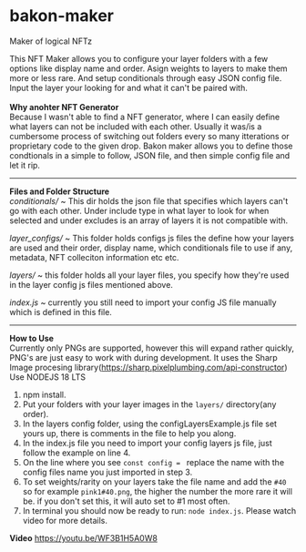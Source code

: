 # bakon-maker
Maker of logical NFTz

This NFT Maker allows you to configure your layer folders with a few options like display name and order.
Asign weights to layers to make them more or less rare.
And setup conditionals through easy JSON config file. Input the layer your looking for and what it can't be paired with.
<br /><br />
**Why anohter NFT Generator**<br />
Because I wasn't able to find a NFT generator, where I can easily define what layers can not be included with each other. Usually it was/is a cumbersome process
of switching out folders every so many itterations or proprietary code to the given drop. Bakon maker allows you to define those condtionals in a simple to follow,
JSON file, and then simple config file and let it rip.
<hr />

**Files and Folder Structure**<br />
*conditionals/* ~ This dir holds the json file that specifies which layers can't go with each other. Under include type in what layer to look for when selected and under excludes is an array of layers it is not compatible with.

*layer_configs/* ~ This folder holds configs js files the define how your layers are used and their order, display name, which conditionals file to use if any, metadata, NFT colleciton information etc etc.

*layers/* ~ this folder holds all your layer files, you specify how they're used in the layer config js files mentioned above.

*index.js* ~ currently you still need to import your config JS file manually which is defined in this file.

<hr />

**How to Use**<br />
Currently only PNGs are supported, however this will expand rather quickly, PNG's are just easy to work with during development.
It uses the Sharp Image procesing library(https://sharp.pixelplumbing.com/api-constructor)
Use NODEJS 18 LTS

1) npm install.
1) Put your folders with your layer images in the `layers/` directory(any order).
2) In the layers config folder, using the configLayersExample.js file set yours up, there is comments in the file to help you along.
3) In the index.js file you need to import your config layers js file, just follow the example on line 4.
4) On the line where you see `const config = ` replace the name with the config files name you just imported in step 3.
5) To set weights/rarity on your layers take the file name and add the `#40` so for example `pink1#40.png`, the higher the number the more rare it will be.
   if you don't set this, it will auto set to #1 most often.
6) In terminal you should now be ready to run: `node index.js`.
Please watch video for more details.

**Video**
https://youtu.be/WF3B1H5A0W8
